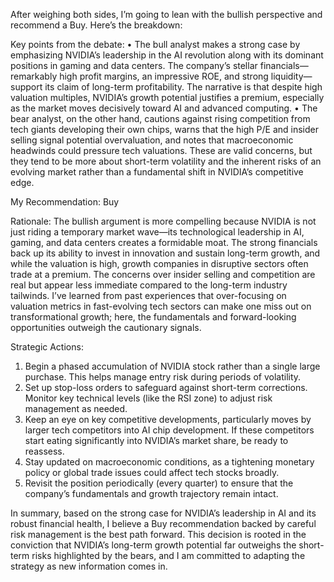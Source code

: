 After weighing both sides, I’m going to lean with the bullish perspective and recommend a Buy. Here’s the breakdown:

Key points from the debate:
• The bull analyst makes a strong case by emphasizing NVIDIA’s leadership in the AI revolution along with its dominant positions in gaming and data centers. The company’s stellar financials—remarkably high profit margins, an impressive ROE, and strong liquidity—support its claim of long-term profitability. The narrative is that despite high valuation multiples, NVIDIA’s growth potential justifies a premium, especially as the market moves decisively toward AI and advanced computing.
• The bear analyst, on the other hand, cautions against rising competition from tech giants developing their own chips, warns that the high P/E and insider selling signal potential overvaluation, and notes that macroeconomic headwinds could pressure tech valuations. These are valid concerns, but they tend to be more about short-term volatility and the inherent risks of an evolving market rather than a fundamental shift in NVIDIA’s competitive edge.

My Recommendation: Buy

Rationale:
The bullish argument is more compelling because NVIDIA is not just riding a temporary market wave—its technological leadership in AI, gaming, and data centers creates a formidable moat. The strong financials back up its ability to invest in innovation and sustain long-term growth, and while the valuation is high, growth companies in disruptive sectors often trade at a premium. The concerns over insider selling and competition are real but appear less immediate compared to the long-term industry tailwinds. I’ve learned from past experiences that over-focusing on valuation metrics in fast-evolving tech sectors can make one miss out on transformational growth; here, the fundamentals and forward-looking opportunities outweigh the cautionary signals.

Strategic Actions:
1. Begin a phased accumulation of NVIDIA stock rather than a single large purchase. This helps manage entry risk during periods of volatility.
2. Set up stop-loss orders to safeguard against short-term corrections. Monitor key technical levels (like the RSI zone) to adjust risk management as needed.
3. Keep an eye on key competitive developments, particularly moves by larger tech competitors into AI chip development. If these competitors start eating significantly into NVIDIA’s market share, be ready to reassess.
4. Stay updated on macroeconomic conditions, as a tightening monetary policy or global trade issues could affect tech stocks broadly.
5. Revisit the position periodically (every quarter) to ensure that the company’s fundamentals and growth trajectory remain intact.

In summary, based on the strong case for NVIDIA’s leadership in AI and its robust financial health, I believe a Buy recommendation backed by careful risk management is the best path forward. This decision is rooted in the conviction that NVIDIA’s long-term growth potential far outweighs the short-term risks highlighted by the bears, and I am committed to adapting the strategy as new information comes in.